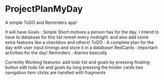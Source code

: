 # ProjectPlanMyDay
A simple ToDO and Reminders app!

It will have 
Goals : Simple Short motives a person has for the day. I intend to have to database for this list reresh every midnight.
        and also add some extra features like a checkbox and others!
ToDO : A complete plan for the day with user input timings and store it in a database!
RedCards : Important activities for the day!
Reminders : Alarms basically

Currently Working features:
add todo list and goals by pressing floating button
edit todo list and goals by long pressing the holder cards
two navigation item clicks are handled with fragments
